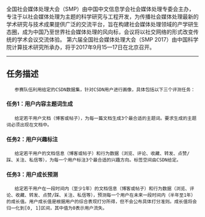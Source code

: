 
全国社会媒体处理大会（SMP）由中国中文信息学会社会媒体处理专委会主办，专注于以社会媒体处理为主题的科学研究与工程开发，为传播社会媒体处理最新的学术研究与技术成果提供广泛的交流平台，旨在构建社会媒体处理领域的产学研生态圈，成为中国乃至世界社会媒体处理的风向标，会议将以社交网络的形式改变传统的学术会议交流体验。
第六届全国社会媒体处理大会（SMP 2017）由中国科学院计算技术研究所承办，将于2017年9月15—17日在北京召开。
 ***
## 任务描述

       参赛队伍利用给定的CSDN数据集，针对CSDN用户进行画像，具体包括以下三个评测任务：
   ####    任务1：用户内容主题词生成
       给定若干用户文档（博客或帖子），为每一篇文档生成3个最合适的主题词。要求生成的主题词必须出现在文档中。
   ####    任务2：用户兴趣标注
       给定若干用户的文档信息（博客或帖子）和行为数据（浏览、评论、收藏、转发、点赞/踩、关注、私信等），为每一个用户标注3个最合适的兴趣方向。标签空间由CSDN给定。
   ####    任务3：用户成长预测
       给定若干用户在一段时间内（至少1年）的文档信息（博客或帖子）和行为数据（浏览、评论、收藏、转发、点赞/踩、关注、私信等），预测每一个用户在未来一段时间内（半年至1年）的成长值。用户成长值是根据用户的综合表现打分所得，但不会公布具体打分准则。成长值将会归一化到[0, 1]区间，其中值为0表示用户流失。
    
